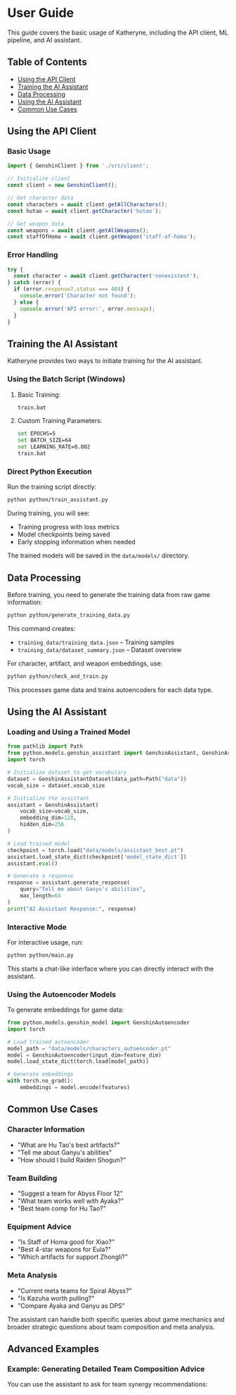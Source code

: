 # User Guide

This guide covers the basic usage of Katheryne, including the API client, ML pipeline, and AI assistant.

## Table of Contents
- [Using the API Client](#using-the-api-client)
- [Training the AI Assistant](#training-the-ai-assistant)
- [Data Processing](#data-processing)
- [Using the AI Assistant](#using-the-ai-assistant)
- [Common Use Cases](#common-use-cases)

## Using the API Client

### Basic Usage

```typescript
import { GenshinClient } from './src/client';

// Initialize client
const client = new GenshinClient();

// Get character data
const characters = await client.getAllCharacters();
const hutao = await client.getCharacter('hutao');

// Get weapon data
const weapons = await client.getAllWeapons();
const staffOfHoma = await client.getWeapon('staff-of-homa');
```

### Error Handling

```typescript
try {
  const character = await client.getCharacter('nonexistent');
} catch (error) {
  if (error.response?.status === 404) {
    console.error('Character not found');
  } else {
    console.error('API error:', error.message);
  }
}
```

## Training the AI Assistant

Katheryne provides two ways to initiate training for the AI assistant.

### Using the Batch Script (Windows)

1. Basic Training:
   ```bash
   train.bat
   ```

2. Custom Training Parameters:
   ```bash
   set EPOCHS=5
   set BATCH_SIZE=64
   set LEARNING_RATE=0.002
   train.bat
   ```

### Direct Python Execution

Run the training script directly:
```bash
python python/train_assistant.py
```

During training, you will see:
- Training progress with loss metrics
- Model checkpoints being saved
- Early stopping information when needed

The trained models will be saved in the `data/models/` directory.

## Data Processing

Before training, you need to generate the training data from raw game information:

```bash
python python/generate_training_data.py
```

This command creates:
- `training_data/training_data.json` – Training samples
- `training_data/dataset_summary.json` – Dataset overview

For character, artifact, and weapon embeddings, use:
```bash
python python/check_and_train.py
```

This processes game data and trains autoencoders for each data type.

## Using the AI Assistant

### Loading and Using a Trained Model

```python
from pathlib import Path
from python.models.genshin_assistant import GenshinAssistant, GenshinAssistantDataset
import torch

# Initialize dataset to get vocabulary
dataset = GenshinAssistantDataset(data_path=Path("data"))
vocab_size = dataset.vocab_size

# Initialize the assistant
assistant = GenshinAssistant(
    vocab_size=vocab_size,
    embedding_dim=128,
    hidden_dim=256
)

# Load trained model
checkpoint = torch.load("data/models/assistant_best.pt")
assistant.load_state_dict(checkpoint['model_state_dict'])
assistant.eval()

# Generate a response
response = assistant.generate_response(
    query="Tell me about Ganyu's abilities",
    max_length=64
)
print("AI Assistant Response:", response)
```

### Interactive Mode

For interactive usage, run:
```bash
python python/main.py
```

This starts a chat-like interface where you can directly interact with the assistant.

### Using the Autoencoder Models

To generate embeddings for game data:

```python
from python.models.genshin_model import GenshinAutoencoder
import torch

# Load trained autoencoder
model_path = "data/models/characters_autoencoder.pt"
model = GenshinAutoencoder(input_dim=feature_dim)
model.load_state_dict(torch.load(model_path))

# Generate embeddings
with torch.no_grad():
    embeddings = model.encode(features)
```

## Common Use Cases

### Character Information
- "What are Hu Tao's best artifacts?"
- "Tell me about Ganyu's abilities"
- "How should I build Raiden Shogun?"

### Team Building
- "Suggest a team for Abyss Floor 12"
- "What team works well with Ayaka?"
- "Best team comp for Hu Tao?"

### Equipment Advice
- "Is Staff of Homa good for Xiao?"
- "Best 4-star weapons for Eula?"
- "Which artifacts for support Zhongli?"

### Meta Analysis
- "Current meta teams for Spiral Abyss?"
- "Is Kazuha worth pulling?"
- "Compare Ayaka and Ganyu as DPS"

The assistant can handle both specific queries about game mechanics and broader strategic questions about team composition and meta analysis.

## Advanced Examples

### Example: Generating Detailed Team Composition Advice

You can use the assistant to ask for team synergy recommendations: